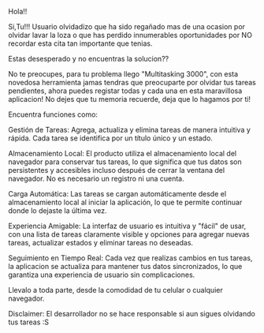 Hola!!

Si,Tu!!! Usuario olvidadizo que ha sido regañado mas de una ocasion por olvidar lavar la loza
o que has perdido innumerables oportunidades por NO recordar esta cita tan importante
que tenias.

Estas desesperado y no encuentras la solucion??

No te preocupes, para tu problema llego "Multitasking 3000", con esta novedosa herramienta
jamas tendras que preocuparte por olvidar tus tareas pendientes, ahora puedes registar todas
y cada una en esta maravillosa aplicacion! No dejes que tu memoria recuerde, deja que lo 
hagamos por ti!


Encuentra funciones como:

Gestión de Tareas: Agrega, actualiza y elimina tareas de manera intuitiva y rápida. Cada tarea 
se identifica por un título único y un estado.

Almacenamiento Local: El producto utiliza el almacenamiento local del navegador para conservar 
tus tareas, lo que significa que tus datos son persistentes y accesibles incluso después de cerrar 
la ventana del navegador. No es necesario un registro ni una cuenta.

Carga Automática: Las tareas se cargan automáticamente desde el almacenamiento local al iniciar 
la aplicación, lo que te permite continuar donde lo dejaste la última vez.

Experiencia Amigable: La interfaz de usuario es intuitiva y "fácil" de usar, con una lista 
de tareas claramente visible y opciones para agregar nuevas tareas, actualizar estados y eliminar 
tareas no deseadas.

Seguimiento en Tiempo Real: Cada vez que realizas cambios en tus tareas, la aplicacion se actualiza
para mantener tus datos sincronizados, lo que garantiza una experiencia de usuario
sin complicaciones.


Llevalo a toda parte, desde la comodidad de tu celular o cualquier navegador.


Disclaimer: El desarrollador no se hace responsable si aun sigues olvidando tus tareas :S
